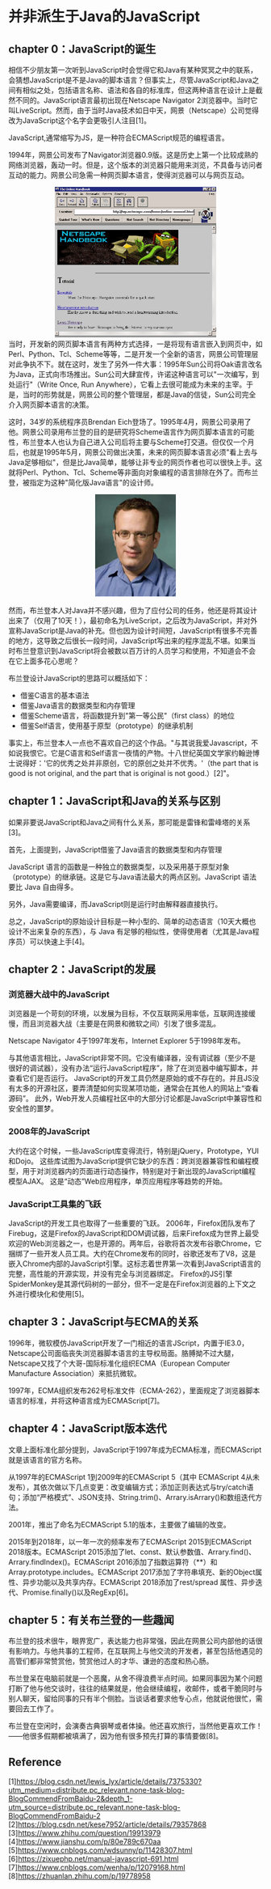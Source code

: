 # 并非派生于Java的JavaScript

## chapter 0：JavaScript的诞生
相信不少朋友第一次听到JavaScript时会觉得它和Java有某种冥冥之中的联系，会猜想JavaScript是不是Java的脚本语言？但事实上，尽管JavaScript和Java之间有相似之处，包括语言名称、语法和各自的标准库，但这两种语言在设计上是截然不同的。JavaScript语言最初出现在Netscape Navigator 2浏览器中。当时它叫LiveScript。然而，由于当时Java技术如日中天，网景（Netscape）公司觉得改为JavaScript这个名字会更吸引人注目[1]。  

JavaScript,通常缩写为JS，是一种符合ECMAScript规范的编程语言。  

1994年，网景公司发布了Navigator浏览器0.9版。这是历史上第一个比较成熟的网络浏览器，轰动一时。但是，这个版本的浏览器只能用来浏览，不具备与访问者互动的能力。网景公司急需一种网页脚本语言，使得浏览器可以与网页互动。  
<div align=center>
	<img src="https://github.com/BIT-SYS/Open-source-stories/raw/master/img/Navigator%E6%B5%8F%E8%A7%88%E5%99%A8.png" width="320">
</div>
当时，开发新的网页脚本语言有两种方式选择，一是将现有语言嵌入到网页中，如Perl、Python、Tcl、Scheme等等，二是开发一个全新的语言，网景公司管理层对此争执不下。就在这时，发生了另外一件大事：1995年Sun公司将Oak语言改名为Java，正式向市场推出。Sun公司大肆宣传，许诺这种语言可以"一次编写，到处运行"（Write Once, Run Anywhere），它看上去很可能成为未来的主宰。于是，当时的形势就是，网景公司的整个管理层，都是Java的信徒，Sun公司完全介入网页脚本语言的决策。  

这时，34岁的系统程序员Brendan Eich登场了。1995年4月，网景公司录用了他。网景公司录用布兰登的目的是研究将Scheme语言作为网页脚本语言的可能性，布兰登本人也认为自己进入公司后将主要与Scheme打交道。但仅仅一个月后，也就是1995年5月，网景公司做出决策，未来的网页脚本语言必须"看上去与Java足够相似"，但是比Java简单，能够让非专业的网页作者也可以很快上手。这就将Perl、Python、Tcl、Scheme等非面向对象编程的语言排除在外了。而布兰登，被指定为这种"简化版Java语言"的设计师。  
<div align=center>
	<img src="https://github.com/BIT-SYS/Open-source-stories/raw/master/img/Brendan_Eich.jpg" width="160">
</div>

然而，布兰登本人对Java并不感兴趣，但为了应付公司的任务，他还是将其设计出来了（仅用了10天！），最初命名为LiveScript，之后改为JavaScript，并对外宣称JavaScript是Java的补充。但也因为设计时间短，JavaScript有很多不完善的地方，这导致之后很长一段时间，JavaScript写出来的程序混乱不堪。如果当时布兰登意识到JavaScript将会被数以百万计的人员学习和使用，不知道会不会在它上面多花心思呢？  

布兰登设计JavaScript的思路可以概括如下：  
- 借鉴C语言的基本语法  
- 借鉴Java语言的数据类型和内存管理  
- 借鉴Scheme语言，将函数提升到"第一等公民"（first class）的地位  
- 借鉴Self语言，使用基于原型（prototype）的继承机制  

事实上，布兰登本人一点也不喜欢自己的这个作品。"与其说我爱Javascript，不如说我恨它。它是C语言和Self语言一夜情的产物。十八世纪英国文学家约翰逊博士说得好：'它的优秀之处并非原创，它的原创之处并不优秀。'（the part that is good is not original, and the part that is original is not good.）[2]"。  

## chapter 1：JavaScript和Java的关系与区别
如果非要说JavaScript和Java之间有什么关系，那可能是雷锋和雷峰塔的关系[3]。  

首先，上面提到，JavaScript借鉴了Java语言的数据类型和内存管理

JavaScript 语言的函数是一种独立的数据类型，以及采用基于原型对象（prototype）的继承链。这是它与Java语法最大的两点区别。JavaScript 语法要比 Java 自由得多。  

另外，Java需要编译，而JavaScript则是运行时由解释器直接执行。  

总之，JavaScript的原始设计目标是一种小型的、简单的动态语言（10天大概也设计不出来复杂的东西），与 Java 有足够的相似性，使得使用者（尤其是Java程序员）可以快速上手[4]。  

## chapter 2：JavaScript的发展
### 浏览器大战中的JavaScript
浏览器是一个苛刻的环境，以发展为目标，不仅互联网采用率低，互联网连接缓慢，而且浏览器大战（主要是在网景和微软之间）引发了很多混乱。  

Netscape Navigator 4于1997年发布，Internet Explorer 5于1998年发布。  

与其他语言相比，JavaScript非常不同。它没有编译器，没有调试器（至少不是很好的调试器），没有办法“运行JavaScript程序”，除了在浏览器中编写脚本，并查看它们是否运行。 JavaScript的开发工具仍然是原始的或不存在的。并且JS没有太多的开源社区，要弄清楚如何实现某项功能，通常会在其他人的网站上“查看源码”。 此外，Web开发人员编程社区中的大部分讨论都是JavaScript中兼容性和安全性的噩梦。  

### 2008年的JavaScript
大约在这个时候，一些JavaScript库变得流行，特别是jQuery，Prototype，YUI和Dojo。 这些库试图为JavaScript提供它缺少的东西：跨浏览器兼容性和编程模型，用于对浏览器内的页面进行动态操作，特别是对于新出现的JavaScript编程模型AJAX。 这是“动态”Web应用程序，单页应用程序等趋势的开始。  

### JavaScript工具集的飞跃
JavaScript的开发工具也取得了一些重要的飞跃。 2006年，Firefox团队发布了Firebug，这是Firefox的JavaScript和DOM调试器，后来Firefox成为世界上最受欢迎的Web浏览器之一，也是开源的。两年后，谷歌将首次发布谷歌Chrome，它捆绑了一些开发人员工具。大约在Chrome发布的同时，谷歌还发布了V8，这是嵌入Chrome内部的JavaScript引擎。这标志着世界第一次看到JavaScript语言的完整，高性能的开源实现，并没有完全与浏览器绑定。 Firefox的JS引擎SpiderMonkey是其源代码树的一部分，但不一定是在Firefox浏览器的上下文之外进行模块化和使用[5]。  

## chapter 3：JavaScript与ECMA的关系
1996年，微软模仿JavaScript开发了一门相近的语言JScript，内置于IE3.0，Netscape公司面临丧失浏览器脚本语言的主导权局面。胳膊拗不过大腿，Netscape又找了个大哥-国际标准化组织ECMA（European Computer Manufacture Association）来抵抗微软。  

​1997年，ECMA组织发布262号标准文件（ECMA-262），里面规定了浏览器脚本语言的标准，并将这种语言成为ECMAScript[7]。  

## chapter 4：JavaScript版本迭代
文章上面标准化部分提到，JavaScript于1997年成为ECMA标准，而ECMAScript就是该语言的官方名称。  

从1997年的ECMAScript 1到2009年的ECMAScript 5（其中	ECMAScript 4从未发布），其依次做以下几点变更：改变编辑方式；添加正则表达式与try/catch语句；添加“严格模式”、JSON支持、String.trim()、Arrary.isArrary()和数组迭代方法。  

2001年，推出了命名为ECMAScript 5.1的版本，主要做了编辑的改变。  

2015年到2018年，以一年一次的频率发布了ECMAScript 2015到ECMAScript 2018版本。ECMAScript 2015添加了let、const、默认参数值、Arrary.find()、Arrary.findIndex()。ECMAScript 2016添加了指数运算符（**）和Array.prototype.includes。ECMAScript 2017添加了字符串填充、新的Object属性、异步功能以及共享内存。ECMAScript 2018添加了rest/spread 属性、异步迭代、Promise.finally()以及RegExp[6]。  

## chapter 5：有关布兰登的一些趣闻
布兰登的技术很牛，眼界宽广，表达能力也非常强，因此在网景公司内部他的话很有影响力。与他共事的工程师，在互联网上与他交流的开发者，甚至包括他遇见的高管们都非常赞赏他，赞赏他过人的才华、谦逊的态度和热心肠。  

布兰登呆在电脑前就是一个恶魔，从舍不得浪费半点时间。如果同事因为某个问题打断了他与他交谈时，往往的结果就是，他会继续编程，收邮件，或者干脆同时与别人聊天，留给同事的只有半个侧脸。当谈话者要求他专心点，他就说他很忙，需要回去工作了。  

布兰登在空闲时，会演奏古典钢琴或者体操。他还喜欢旅行，当然他更喜欢工作！——他很多假期都被填满了，因为他有很多预先打算的事情要做[8]。



## Reference
[1]https://blog.csdn.net/lewis_lyx/article/details/7375330?utm_medium=distribute.pc_relevant.none-task-blog-BlogCommendFromBaidu-2&depth_1-utm_source=distribute.pc_relevant.none-task-blog-BlogCommendFromBaidu-2  
[2]https://blog.csdn.net/kese7952/article/details/79357868  
[3]https://www.zhihu.com/question/19913979  
[4]https://www.jianshu.com/p/80e789c670aa  
[5]https://www.cnblogs.com/wdsunny/p/11428307.html  
[6]https://zixuephp.net/manual-javascript-691.html  
[7]https://www.cnblogs.com/wenha/p/12079168.html  
[8]https://zhuanlan.zhihu.com/p/19778958


